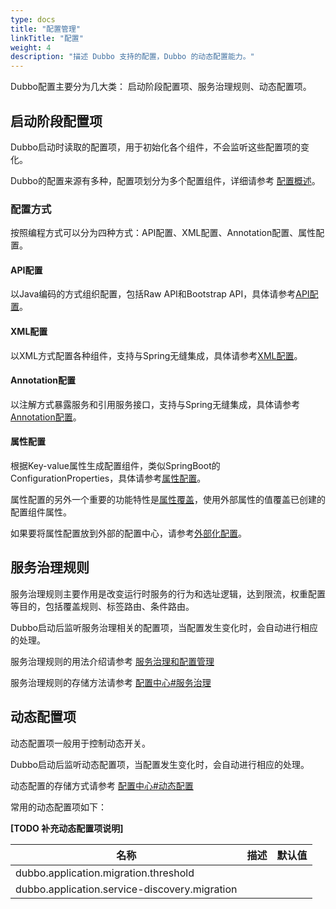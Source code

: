 ```yaml
---
type: docs
title: "配置管理"
linkTitle: "配置"
weight: 4
description: "描述 Dubbo 支持的配置，Dubbo 的动态配置能力。"
---
```


Dubbo配置主要分为几大类： 启动阶段配置项、服务治理规则、动态配置项。

## 启动阶段配置项
Dubbo启动时读取的配置项，用于初始化各个组件，不会监听这些配置项的变化。

Dubbo的配置来源有多种，配置项划分为多个配置组件，详细请参考 [配置概述](../../references/configuration/overview)。

### 配置方式
按照编程方式可以分为四种方式：API配置、XML配置、Annotation配置、属性配置。

#### API配置
以Java编码的方式组织配置，包括Raw API和Bootstrap API，具体请参考[API配置](../../references/configuration/api)。

#### XML配置
以XML方式配置各种组件，支持与Spring无缝集成，具体请参考[XML配置](../../references/configuration/xml)。

#### Annotation配置
以注解方式暴露服务和引用服务接口，支持与Spring无缝集成，具体请参考[Annotation配置](../../references/configuration/annotation)。

#### 属性配置
根据Key-value属性生成配置组件，类似SpringBoot的ConfigurationProperties，具体请参考[属性配置](../../references/configuration/properties)。

属性配置的另外一个重要的功能特性是[属性覆盖](../../references/configuration/properties#属性覆盖)，使用外部属性的值覆盖已创建的配置组件属性。

如果要将属性配置放到外部的配置中心，请参考[外部化配置](../../references/configuration/external-config)。


## 服务治理规则
服务治理规则主要作用是改变运行时服务的行为和选址逻辑，达到限流，权重配置等目的，包括覆盖规则、标签路由、条件路由。

Dubbo启动后监听服务治理相关的配置项，当配置发生变化时，会自动进行相应的处理。

服务治理规则的用法介绍请参考 [服务治理和配置管理](../../../docsv2.7/admin/ops/governance)

服务治理规则的存储方法请参考 [配置中心#服务治理](../../references/config-center#服务治理)

## 动态配置项
动态配置项一般用于控制动态开关。

Dubbo启动后监听动态配置项，当配置发生变化时，会自动进行相应的处理。

动态配置的存储方式请参考 [配置中心#动态配置](../../references/config-center#动态配置)

常用的动态配置项如下：

**[TODO 补充动态配置项说明]**

| 名称 | 描述 | 默认值|
| -----| ---- |  ----|
| dubbo.application.migration.threshold |  |  |
| dubbo.application.service-discovery.migration |  |  |

